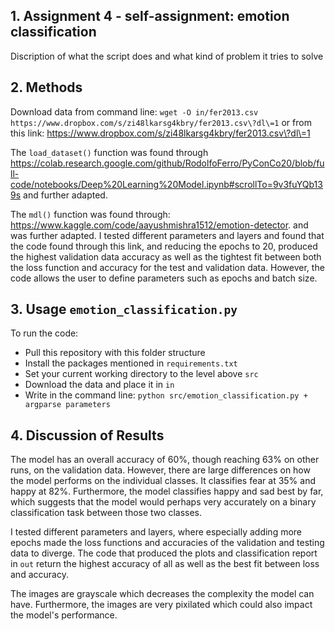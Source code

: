 ## 1. Assignment 4 - self-assignment: emotion classification 
Discription of what the script does and what kind of problem it tries to solve 

## 2. Methods

Download data from command line: ```wget -O in/fer2013.csv https://www.dropbox.com/s/zi48lkarsg4kbry/fer2013.csv\?dl\=1```
or from this link: https://www.dropbox.com/s/zi48lkarsg4kbry/fer2013.csv\?dl\=1

The ```load_dataset()``` function was found through https://colab.research.google.com/github/RodolfoFerro/PyConCo20/blob/full-code/notebooks/Deep%20Learning%20Model.ipynb#scrollTo=9v3fuYQb139s and further adapted. 

The ```mdl()``` function was found through: https://www.kaggle.com/code/aayushmishra1512/emotion-detector. and was further adapted. I tested different parameters and layers and found that the code found through this link, and reducing the epochs to 20, produced the highest validation data accuracy as well as the tightest fit between both the loss function and accuracy for the test and validation data. However, the code allows the user to define parameters such as epochs and batch size. 

## 3. Usage ```emotion_classification.py```
To run the code:
- Pull this repository with this folder structure
- Install the packages mentioned in ```requirements.txt```
- Set your current working directory to the level above ```src```
- Download the data and place it in ```in```
- Write in the command line: ```python src/emotion_classification.py + argparse parameters```

## 4. Discussion of Results 
The model has an overall accuracy of 60%, though reaching 63% on other runs, on the validation data. However, there are large differences on how the model performs on the individual classes. It classifies fear at 35% and happy at 82%. Furthermore, the model classifies happy and sad best by far, which suggests that the model would perhaps very accurately on a binary classification task between those two classes. 

I tested different parameters and layers, where especially adding more epochs made the loss functions and accuracies of the validation and testing data to diverge. The code that produced the plots and classification report in ```out``` return the highest accuracy of all as well as the best fit between loss and accuracy.

The images are grayscale which decreases the complexity the model can have. Furthermore, the images are very pixilated which could also impact the model's performance.

